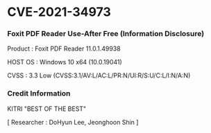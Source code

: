 # CVE-2021-34973

### Foxit PDF Reader Use-After Free (Information Disclosure)

Product : Foxit PDF Reader 11.0.1.49938

HOST OS : Windows 10 x64 (10.0.19041)

CVSS : 3.3 Low (CVSS:3.1/AV:L/AC:L/PR:N/UI:R/S:U/C:L/I:N/A:N)

### Credit Information

KITRI "BEST OF THE BEST"

[ Researcher : DoHyun Lee, Jeonghoon Shin ]
